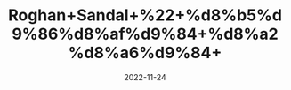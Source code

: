 ---
title: 'Roghan+Sandal+%22+%d8%b5%d9%86%d8%af%d9%84+%d8%a2%d8%a6%d9%84+'
date: '2022-11-24' 
metatag: '' 
inventory: '0' 
draft: false 
# meta description 
shortDescripton: 'Sandal+wood+oil+contains+antioxidants+that+help+maintain+the+buoyancy+and+structure+of+the+skin+cells.+It+also+reduces+dryness+and+replenishes+the+moisture+in+skin.'
description: 'Oil+%d8%b1%d9%88%d8%ba%d9%86+%d8%aa%db%8c%d9%84'
longdescription: ''
tags: ''
brand: ''
subCategory: ''
unit: '10 ml-Pk'
sellCount: '0'
featured: False
# product Price
price: '200.0'
# Product Short Description
shortDescription: 'Sandal+wood+oil+contains+antioxidants+that+help+maintain+the+buoyancy+and+structure+of+the+skin+cells.+It+also+reduces+dryness+and+replenishes+the+moisture+in+skin.'
productID: '9A6C835C-F53C-ED11-996A-005056B3A416'
type: 'products'
category: 'Oil+%d8%b1%d9%88%d8%ba%d9%86+%d8%aa%db%8c%d9%84' 
thumnailproduct: 'https://eraconnect.blob.core.windows.net/product-images/aminsaddiquidawakhana/c8919fbc-9aeb-46dd-a62f-05d8adbacaa0.webp' 
images:
  - image: 'https://eraconnect.blob.core.windows.net/product-images/aminsaddiquidawakhana/c8919fbc-9aeb-46dd-a62f-05d8adbacaa0.webp'  
Variants:
---